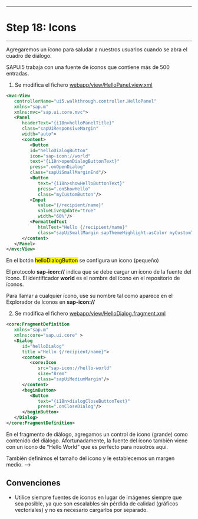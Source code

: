 ***
# Step 18: Icons
***
Agregaremos un ícono para saludar a nuestros usuarios cuando se abra el cuadro de diálogo.


SAPUI5 trabaja con una fuente de íconos que contiene más de 500 entradas.

1. Se modifica el fichero [webapp/view/HelloPanel.view.xml](webapp/view/HelloPanel.view.xml)


``` XML
<mvc:View
   controllerName="ui5.walkthrough.controller.HelloPanel"
   xmlns="sap.m"
   xmlns:mvc="sap.ui.core.mvc">
   <Panel
      headerText="{i18n>helloPanelTitle}"
      class="sapUiResponsiveMargin"
      width="auto">
      <content>
         <Button
         id="helloDialogButton"
         icon="sap-icon://world"
         text="{i18n>openDialogButtonText}"
         press=".onOpenDialog"
         class="sapUiSmallMarginEnd"/>      
         <Button
            text="{i18n>showHelloButtonText}"
            press=".onShowHello"
            class="myCustomButton"/>
         <Input
            value="{/recipient/name}"
            valueLiveUpdate="true"
            width="60%"/>
         <FormattedText
            htmlText="Hello {/recipient/name}"
            class="sapUiSmallMargin sapThemeHighlight-asColor myCustomText"/>
      </content>
   </Panel>
</mvc:View>
```
En el botón <mark>helloDialogButton</mark> se configura un icono (pequeño)


El protocolo **sap-icon://** indica que se debe cargar un ícono de la fuente del ícono. 
El identificador **world** es el nombre del ícono en el repositorio de íconos.


Para llamar a cualquier ícono, use su nombre tal como aparece en el Explorador de íconos en 
**sap-icon://<iconname>**


2. Se modifica el fichero [webapp/view/HelloDialog.fragment.xml](webapp/view/HelloDialog.fragment.xml)

```xml
<core:FragmentDefinition
   xmlns="sap.m"
   xmlns:core="sap.ui.core" >
   <Dialog
      id="helloDialog"
      title ="Hello {/recipient/name}">
      <content>
         <core:Icon
            src="sap-icon://hello-world"
            size="8rem"
            class="sapUiMediumMargin"/>
      </content>
      <beginButton>
         <Button
            text="{i18n>dialogCloseButtonText}"
            press=".onCloseDialog"/>
      </beginButton>
   </Dialog>
</core:FragmentDefinition>

```

En el fragmento de diálogo, agregamos un control de icono (grande) como contenido del diálogo. 
Afortunadamente, la fuente del ícono también viene con un ícono de “Hello World” 
que es perfecto para nosotros aquí.


También definimos el tamaño del icono y le establecemos 
un margen medio. -->

## Convenciones

- Utilice siempre fuentes de iconos en lugar de imágenes siempre que sea posible, ya que son escalables sin pérdida de calidad (gráficos vectoriales) y no es necesario cargarlos por separado.